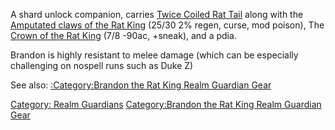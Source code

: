 A shard unlock companion, carries [Twice Coiled Rat
Tail](Twice_Coiled_Rat_Tail "wikilink") along with the [Amputated claws
of the Rat King](Amputated_claws_of_the_Rat_King "wikilink") (25/30 2%
regen, curse, mod poison), The [Crown of the Rat
King](Crown_of_the_Rat_King "wikilink") (7/8 -90ac, +sneak), and a pdia.

Brandon is highly resistant to melee damage (which can be especially
challenging on nospell runs such as Duke Z)

See also: [:Category:Brandon the Rat King Realm Guardian
Gear](:Category:Brandon_the_Rat_King_Realm_Guardian_Gear "wikilink")

[Category: Realm Guardians](Category:_Realm_Guardians "wikilink")
[Category:Brandon the Rat King Realm Guardian
Gear](Category:Brandon_the_Rat_King_Realm_Guardian_Gear "wikilink")
